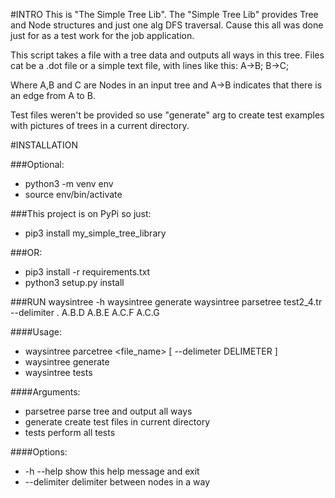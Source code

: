 #INTRO
This is "The Simple Tree Lib".
The "Simple Tree Lib" provides Tree and Node structures and just one alg
DFS traversal.
Cause this all was done just for as a test work for the job application.

This script takes a file with a tree data and outputs all ways in this tree.
Files cat be a .dot file or a simple text file, with lines like this:
A->B;
B->C;

Where A,B and C are Nodes in an input tree and A->B indicates that
there is an edge from A to B.

Test files weren't be provided so use "generate" arg to create test examples
with pictures of trees in a current directory.

#INSTALLATION

###Optional:
* python3 -m venv env
* source env/bin/activate

###This project is on PyPi so just:
* pip3 install my_simple_tree_library

###OR:
* pip3 install -r requirements.txt
* python3 setup.py install

###RUN
waysintree -h
waysintree generate
waysintree parsetree test2_4.tr --delimiter .
A.B.D
A.B.E
A.C.F
A.C.G

####Usage:
* waysintree parcetree <file_name> [ --delimeter DELIMETER ]
* waysintree generate
* waysintree tests

####Arguments:
* parsetree  parse tree and output all ways
* generate create test files in current directory
* tests perform all tests

####Options:
* -h --help     show this help message and exit
* --delimiter   delimiter between nodes in a way
